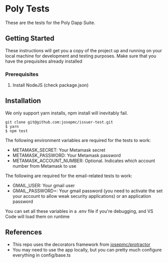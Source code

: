 # Poly Tests

These are the tests for the Poly Dapp Suite.

## Getting Started

These instructions will get you a copy of the project up and running on your local machine for development and testing purposes. Make sure that you have the prequisites already installed

### Prerequisites

1. Install NodeJS (check package.json)

## Installation

We only support yarn installs, npm install will inevitably fail.

```
git clone git@github.com:josepmc/issuer-test.git
$ yarn
$ npm test
```

The following environment variables are required for the tests to work:

- METAMASK_SECRET: Your Metamask secret
- METAMASK_PASSWORD: Your Metamask password
- METAMASK_ACCOUNT_NUMBER: Optional. Indicates which account number from Metamask to use

The following are required for the email-related tests to work:

- GMAIL_USER: Your gmail user
- GMAIL_PASSWORD=: Your gmail password (you need to activate the set your account to allow weak security applications) or an application password

You can set all these variables in a .env file if you're debugging, and VS Code will load them on runtime

## References

- This repo uses the decorators framework from [josepmc/protractor](https://github.com/josepmc/protractor)
- You may need to use the app locally, but you can pretty much configure everything in config/base.ts
